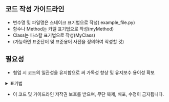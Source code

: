 ## 코드 작성 가이드라인

+ 변수명 및 파일명은 스네이크 표기법으로 작성( example_file.py)
+ 함수나 Method는 카멜 표기법으로 작성(myMethod)
+ Class는 파스칼 표기법으로 작성(MyClass)
+ (가능하면 표준단어 및 표준용어 사전을 정의하여 작성할 것)


## 필요성
+ 협업 시 코드의 일관성을 유지함으로 써 가독성 향상 및 유지보수 용이성 확보

<details>
<summary>표기법</summary>       
  <details>
  <summary>변수/함수 명칭에 따른 표기법</summary> 

  
  1.**파스칼 표기법(Pascal Case)**
  
  
  + 정의 : 카멜 표기법과 유사하지만, 첫 글자도 대문자로 표기
  + 예시 : PascalCaseExample
  + 활용 : 클래스명, 생성자명에 사용
  
  
  2.카멜 표기법(Camel Case)
  
  
  + 정의: 여러 단어를 하나의 식별자로 표기할 때, 각 단어의 첫 글자를 대문자로 표기하고 나머지는 소문자로 표기하는 방법
  + 예시 : camelCaseExample
  + 활용 : 주로 변수명, 함수명에 사용
  
  
  3.**스네이크 표기법(Snake Case)**
  
  
  + 정의 : 여러 단어를 언더스코어로 구분하여 표기하는 방법
  + 예시 : snake_case_example
  + 활용 : 주로 변수명, 파일명에 사용
  
  
  4.스크래밍 스네이크 표기법(Screaming Snake Case)
  
  
  + 정의 : 여러 단어를 언더스코어로 구분하고 문자 모두 대문자로 표기하는 방법
  + 예시 : SCREAMING_SNAKE_CASE
  + 활용 : 상수나 환경변수 정의에 사용
  
  
  5.케밥 표기법(Kebab Case)
  
  
  
  + 정의 : 여러 단어를 –로 구분하고 문자를 모두 소문자로 표기하는 방법
  
  
  + 예시 : kebab-case-example
  
  
  + 활용 : 파일명, CSS명 일부
   6). 헝가리안 표기법(Hungarian Notation)
  
  
  정의 : 접두어에 자료형을 붙여 표기하는 방법
  
  
  + 예시 : strHungarianNotation
  </details>
  
  <details>
  <summary>괄호 위치에 따른 분류</summary>   


  1.K&R
  
  
  + 한 눈에 많은 코드를 볼 수 있음
  + 수평으로 많은 코드를 작성할 수 있음
  
  ```
  if (...){
    처리1();
    처리2();
  }
  ```
  
  
  2.BSD
  
  ```
  if (...)
  {
    처리1();
    처리2();
  }
  ```
  
  
  3GNU
  
  ```
  if (...)
    {
      처리1();
      처리2();
    }
  ```
  </details>
  
  
  <details>
  <summary>코드 작성 예시</summary>   
  
  
  # python Class 작성 예시
  import torch
  class Sample(torch.utils.data.Dataset):
      """
      클래스의 설명
  
      Attributes:
      -----------
      param : str
          파라미터의 설명
  
      Methods:
      ----------
      a() -> list:
          함수 기능 설명
      """
      def __init__(self, param: str):
          """
          클래스의 인스턴스 초기화
  
          Parameters:
          ----------
          param : str
              파라미터의 설명
          """
          self.param = param
  
      def myMethod(self) -> list:
          """
          함수 기능 설명
  
          Returns:
          ----------
          list
              반환값 설명
          """
          return []
  </details>      
</details>

+ 이 코드 및 가이드라인 저작권 보호를 받으며, 무단 복제, 배포, 수정이 금지됩니다.

